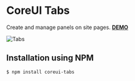 CoreUI Tabs
============

Create and manage panels on site pages. 
**[DEMO](https://shabuninil.github.io/coreui-tabs)**
 
![Tabs](https://raw.githubusercontent.com/shabuninil/coreui-tabs/master/preview.png) 

Installation using NPM
---------------------------
```
$ npm install coreui-tabs
```
